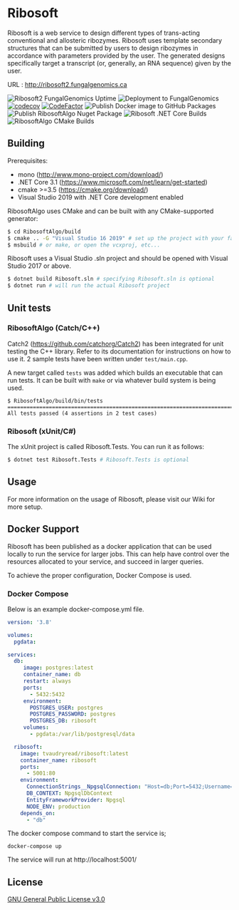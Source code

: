# Ribosoft

Ribosoft is a web service to design different types of trans-acting conventional and allosteric ribozymes. Ribosoft uses template secondary structures that can be submitted by users to design ribozymes in accordance with parameters provided by the user. The generated designs specifically target a transcript (or, generally, an RNA sequence) given by the user.

URL : http://ribosoft2.fungalgenomics.ca

![Ribosoft2 FungalGenomics Uptime](https://github.com/t-vaudry/ribosoft/workflows/Ribosoft2%20FungalGenomics%20Uptime/badge.svg)
![Deployment to FungalGenomics](https://github.com/t-vaudry/ribosoft/workflows/Deployment%20to%20FungalGenomics/badge.svg?branch=master)
[![codecov](https://codecov.io/gh/t-vaudry/ribosoft/branch/develop/graph/badge.svg?token=nExWlRXew4)](https://codecov.io/gh/t-vaudry/ribosoft)
[![CodeFactor](https://www.codefactor.io/repository/github/t-vaudry/ribosoft/badge?s=f9a38174a3b592c768d1bfefc6316c85fb6925d3)](https://www.codefactor.io/repository/github/t-vaudry/ribosoft)
![Publish Docker image to GitHub Packages](https://github.com/t-vaudry/ribosoft/workflows/Publish%20Docker%20image%20to%20GitHub%20Packages/badge.svg)
![Publish RibosoftAlgo Nuget Package](https://github.com/t-vaudry/ribosoft/workflows/Publish%20RibosoftAlgo%20Nuget%20Package/badge.svg)
![Ribosoft .NET Core Builds](https://github.com/t-vaudry/ribosoft/workflows/Ribosoft%20.NET%20Core%20Builds/badge.svg)
![RibosoftAlgo CMake Builds](https://github.com/t-vaudry/ribosoft/workflows/RibosoftAlgo%20CMake%20Builds/badge.svg)

## Building

Prerequisites:

- mono (http://www.mono-project.com/download/)
- .NET Core 3.1 (https://www.microsoft.com/net/learn/get-started)
- cmake >=3.5 (https://cmake.org/download/)
- Visual Studio 2019 with .NET Core development enabled 

RibosoftAlgo uses CMake and can be built with any CMake-supported generator:

```sh
$ cd RibosoftAlgo/build
$ cmake .. -G "Visual Studio 16 2019" # set up the project with your favourite generator
$ msbuild # or make, or open the vcxproj, etc...
```

Ribosoft uses a Visual Studio .sln project and should be opened with Visual Studio 2017 or above.

```sh
$ dotnet build Ribosoft.sln # specifying Ribosoft.sln is optional
$ dotnet run # will run the actual Ribosoft project
```

## Unit tests

### RibosoftAlgo (Catch/C++)

Catch2 (https://github.com/catchorg/Catch2) has been integrated for unit testing the C++ library. Refer to its documentation for instructions on how to use it. 2 sample tests have been written under `test/main.cpp`.

A new target called `tests` was added which builds an executable that can run tests. It can be built with `make` or via whatever build system is being used.

```
$ RibosoftAlgo/build/bin/tests
===============================================================================
All tests passed (4 assertions in 2 test cases)
```

### Ribosoft (xUnit/C#)

The xUnit project is called Ribosoft.Tests. You can run it as follows:

```sh
$ dotnet test Ribosoft.Tests # Ribosoft.Tests is optional
```

## Usage

For more information on the usage of Ribosoft, please visit our Wiki for more setup.

## Docker Support

Ribosoft has been published as a docker application that can be used locally to run the service for larger jobs. This can help have control over the resources allocated to your service, and succeed in larger queries.

To achieve the proper configuration, Docker Compose is used.

### Docker Compose

Below is an example docker-compose.yml file.

```yaml
version: '3.8'

volumes:
  pgdata:

services:
  db:
     image: postgres:latest
     container_name: db
     restart: always
     ports:
       - 5432:5432
     environment:
       POSTGRES_USER: postgres
       POSTGRES_PASSWORD: postgres
       POSTGRES_DB: ribosoft
     volumes:
       - pgdata:/var/lib/postgresql/data

  ribosoft:
    image: tvaudryread/ribosoft:latest
    container_name: ribosoft
    ports:
      - 5001:80
    environment:
      ConnectionStrings__NpgsqlConnection: "Host=db;Port=5432;Username=postgres;Password=postgres;Database=ribosoft;Pooling=true;"
      DB_CONTEXT: NpgsqlDbContext
      EntityFrameworkProvider: Npgsql
      NODE_ENV: production
    depends_on:
      - "db"
```

The docker compose command to start the service is;

`docker-compose up`

The service will run at http://localhost:5001/

## License
[GNU General Public License v3.0](https://choosealicense.com/licenses/gpl-3.0/)